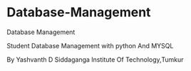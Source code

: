 # Database-Management
Database Management

Student Database Management with python And MYSQL

By
Yashvanth D
Siddaganga Institute Of Technology,Tumkur
